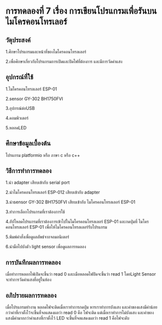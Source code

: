 # การทดลองที่ 7 เรื่อง การเขียนโปรแกรมเพื่อรันบนไมโครคอนโทรเลอร์

## วัตุประสงค์ 
1.ศึกษาโปรแกรมและหน้าที่ของไมโครคอนโทรลเลอร์ 

2.เพื่อศึกษาเกี่ยวกับโปรแกรมการเปิดและปิดไฟที่ต้องการ และมีการวัดค่าแสง

## อุปกรณ์ที่ใช้ 
1.ไมโครคอนโทรลเลอร์ ESP-01

2.sensor GY-302 BH1750FVI 
 
3.อุปกรณ์ต่อUSB
 
4.คอมพิวเตอร์

5.หลอดLED

## ศึกษาข้อมูลเบื้องต้น 
โปรแกรม platformio หรือ ภาษา c หรือ c++

## วิธีการทำการทดลอง

1.นำ adapter เสียบเข้ากับ serial port

2.นำไมโครคอนโทรลเลอร์ ESP-012 เสียบเข้ากับ adapter

3.นำsensor GY-302 BH1750FVI เสียบเข้ากับ ไมโครคอนโทรลเลอร์ ESP-01

3.ทำการเลือกโปรแกรมที่เราต้องการใช้

4.อัปโหลดโปรแกรมที่เราต้องการเข้าไปในไมโครคอนโทรลเลอร์ ESP-01 และกดปุ่มที่ ไมโครคอนโทรลเลอร์ ESP-01 เพื่อให้ไมโครคอนโทรลเลอร์รับโปรแกรม

5.พิมพ์คำสั่งเพื่อดูผลลัพธ์จากจอมอนิเตอร์

6.นำมือไปบังตัว light sensor เพื่อดูผลการทดลอง

## การบันทึกผลการทดลอง
เมื่อทำการหลอกไฟเปิดจะขึ้นว่า read 0 และเมือหลอดไฟปิดจะขึ้นว่า read 1 โดยLight Sensor จะทำการวัดค่าแสงที่อยู่ในห้อง 

## อภิปรายผลการทดลอง
เมื่อโปรแกรมทำงาน หลอดไฟจะติดเมื่อเราทำการกดปุ่ม หารเราทำการบังแสง และค่าของแสงมีค่าน้อยกว่าค่าที่เราตั้งไว้จะขึ้นที่จอแสดงผลว่า read 0 คือ ไฟจะติด แต่เมื่อเราทำการไม่บังแสง และค่าของแสงมีค่ามากกว่าค่าแสงที่เราตั้งไว้ LED  จะขึ้นที่จอแสดงผลว่า read 1 คือไฟจะดับ
  

